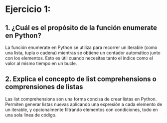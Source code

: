 # Ejercicio 1:
## 1. ¿Cuál es el propósito de la función enumerate en Python?
La función enumerate en Python se utiliza para recorrer un iterable 
(como una lista, tupla o cadena) mientras se obtiene un contador automático 
junto con los elementos. Esto es útil cuando necesitas tanto el índice como 
el valor al mismo tiempo en un bucle.

## 2. Explica el concepto de list comprehensions o comprensiones de listas
Las list comprehensions son una forma concisa de crear listas en Python. 
Permiten generar listas nuevas aplicando una expresión a cada elemento 
de un iterable, y opcionalmente filtrando elementos con condiciones, 
todo en una sola línea de código.